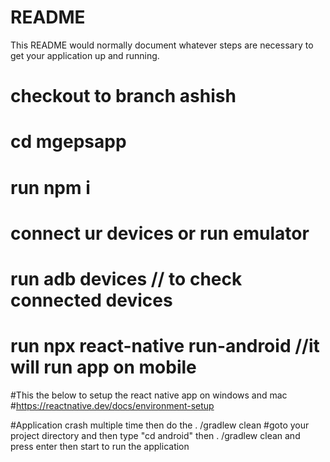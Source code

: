 # README #

This README would normally document whatever steps are necessary to get your application up and running.

# checkout to branch ashish
# cd  mgepsapp
# run npm i 
#  connect ur devices or run emulator
# run adb devices  // to check connected devices
# run npx react-native run-android  //it will run app on mobile

#This the below to setup the react native app on windows and mac
#https://reactnative.dev/docs/environment-setup

#Application crash multiple time then do the . /gradlew clean
#goto your project directory and then type "cd android" then . /gradlew clean and press enter then start to run the application